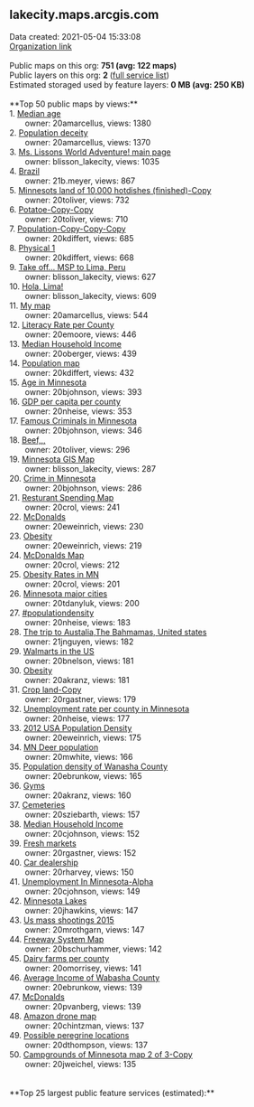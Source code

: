 <h2>lakecity.maps.arcgis.com</h2> Data created: 2021-05-04 15:33:08 <br /><a target='new' href='https://lakecity.maps.arcgis.com'>Organization link</a><br /><br />Public maps on this org: <b>751 (avg: 122 maps)</b><br />Public layers on this org: <b>2 </b>(<a target='new' href='https://services.arcgis.com/VJnUqyPlthhn2vQK/ArcGIS/rest/services'>full service list</a>)<br />Estimated storaged used by feature layers: <b>0 MB (avg: 250 KB)</b><br /><br />**Top 50 public maps by views:**<br />  1. <a target='new' href='https://www.arcgis.com/home/item.html?id=64d18d188d6b4453acd5bd3836cce72d'>Median age</a> <br />  &nbsp;&nbsp;&nbsp;&nbsp; &nbsp;&nbsp;owner: 20amarcellus, views: 1380<br />  2. <a target='new' href='https://www.arcgis.com/home/item.html?id=2da71112a9664f7285ebb386b7561f6e'>Population deceity</a> <br />  &nbsp;&nbsp;&nbsp;&nbsp; &nbsp;&nbsp;owner: 20amarcellus, views: 1370<br />  3. <a target='new' href='https://www.arcgis.com/home/item.html?id=03e69b3eeef54482abbc37dc3077e7d3'>Ms. Lissons World Adventure! main page</a> <br />  &nbsp;&nbsp;&nbsp;&nbsp; &nbsp;&nbsp;owner: blisson_lakecity, views: 1035<br />  4. <a target='new' href='https://www.arcgis.com/home/item.html?id=bbe97806052341ada3c2f1e7fc143f2e'> Brazil</a> <br />  &nbsp;&nbsp;&nbsp;&nbsp; &nbsp;&nbsp;owner: 21b.meyer, views: 867<br />  5. <a target='new' href='https://www.arcgis.com/home/item.html?id=b9b77257e07344b7bf040d2ac03861c8'>Minnesots land of 10,000 hotdishes (finished)-Copy</a> <br />  &nbsp;&nbsp;&nbsp;&nbsp; &nbsp;&nbsp;owner: 20toliver, views: 732<br />  6. <a target='new' href='https://www.arcgis.com/home/item.html?id=96bf9821701940d7a68ec7c228c6eaa4'>Potatoe-Copy-Copy</a> <br />  &nbsp;&nbsp;&nbsp;&nbsp; &nbsp;&nbsp;owner: 20toliver, views: 710<br />  7. <a target='new' href='https://www.arcgis.com/home/item.html?id=855026fc3e7b4360a0b5ad6039e21040'>Population-Copy-Copy-Copy</a> <br />  &nbsp;&nbsp;&nbsp;&nbsp; &nbsp;&nbsp;owner: 20kdiffert, views: 685<br />  8. <a target='new' href='https://www.arcgis.com/home/item.html?id=9b2d59a894584ef899b71c7c4c1dc98b'>Physical 1</a> <br />  &nbsp;&nbsp;&nbsp;&nbsp; &nbsp;&nbsp;owner: 20kdiffert, views: 668<br />  9. <a target='new' href='https://www.arcgis.com/home/item.html?id=7e8c38c783ff45eebcc48c43ce60e806'>Take off... MSP to Lima, Peru</a> <br />  &nbsp;&nbsp;&nbsp;&nbsp; &nbsp;&nbsp;owner: blisson_lakecity, views: 627<br />  10. <a target='new' href='https://www.arcgis.com/home/item.html?id=6e91841ed4f14643887cce891b09c8b7'>Hola, Lima!</a> <br />  &nbsp;&nbsp;&nbsp;&nbsp; &nbsp;&nbsp;owner: blisson_lakecity, views: 609<br />  11. <a target='new' href='https://www.arcgis.com/home/item.html?id=b0a4f20da3d74b1baa551efecdc88d4c'>My map</a> <br />  &nbsp;&nbsp;&nbsp;&nbsp; &nbsp;&nbsp;owner: 20amarcellus, views: 544<br />  12. <a target='new' href='https://www.arcgis.com/home/item.html?id=89facc9b59c74ffbbaf747761b483973'>Literacy Rate per County</a> <br />  &nbsp;&nbsp;&nbsp;&nbsp; &nbsp;&nbsp;owner: 20emoore, views: 446<br />  13. <a target='new' href='https://www.arcgis.com/home/item.html?id=3a99c7a8268840898c997a634cfab9cb'>Median Household Income</a> <br />  &nbsp;&nbsp;&nbsp;&nbsp; &nbsp;&nbsp;owner: 20oberger, views: 439<br />  14. <a target='new' href='https://www.arcgis.com/home/item.html?id=1cb4db27086e4ec5a1009b63841eec91'>Population map</a> <br />  &nbsp;&nbsp;&nbsp;&nbsp; &nbsp;&nbsp;owner: 20kdiffert, views: 432<br />  15. <a target='new' href='https://www.arcgis.com/home/item.html?id=60aa8fb0db914b3888d0246162e6e125'>Age in Minnesota</a> <br />  &nbsp;&nbsp;&nbsp;&nbsp; &nbsp;&nbsp;owner: 20bjohnson, views: 393<br />  16. <a target='new' href='https://www.arcgis.com/home/item.html?id=a9b15748975a42fca378d482dd1fb0bb'>GDP per capita per county</a> <br />  &nbsp;&nbsp;&nbsp;&nbsp; &nbsp;&nbsp;owner: 20nheise, views: 353<br />  17. <a target='new' href='https://www.arcgis.com/home/item.html?id=3f8f2547fcd14d798e9f0fcf922e92aa'>Famous Criminals in Minnesota</a> <br />  &nbsp;&nbsp;&nbsp;&nbsp; &nbsp;&nbsp;owner: 20bjohnson, views: 346<br />  18. <a target='new' href='https://www.arcgis.com/home/item.html?id=bec20e61339d451ba7b5cbb7513361ff'>Beef,,,</a> <br />  &nbsp;&nbsp;&nbsp;&nbsp; &nbsp;&nbsp;owner: 20toliver, views: 296<br />  19. <a target='new' href='https://www.arcgis.com/home/item.html?id=63599c5cd6bf4842ba4eba5ec7662a40'>Minnesota GIS Map</a> <br />  &nbsp;&nbsp;&nbsp;&nbsp; &nbsp;&nbsp;owner: blisson_lakecity, views: 287<br />  20. <a target='new' href='https://www.arcgis.com/home/item.html?id=1b7de120173c48a2bfe8a6f0d84f4ac5'>Crime in Minnesota</a> <br />  &nbsp;&nbsp;&nbsp;&nbsp; &nbsp;&nbsp;owner: 20bjohnson, views: 286<br />  21. <a target='new' href='https://www.arcgis.com/home/item.html?id=0483b9617d70470d99b19401f44e9cf6'>Resturant Spending Map</a> <br />  &nbsp;&nbsp;&nbsp;&nbsp; &nbsp;&nbsp;owner: 20crol, views: 241<br />  22. <a target='new' href='https://www.arcgis.com/home/item.html?id=d6da779b2bd34a8a8ebcc1be4d3354fc'>McDonalds</a> <br />  &nbsp;&nbsp;&nbsp;&nbsp; &nbsp;&nbsp;owner: 20eweinrich, views: 230<br />  23. <a target='new' href='https://www.arcgis.com/home/item.html?id=75b7558d1e1641fc9593887d9ea33db9'>Obesity</a> <br />  &nbsp;&nbsp;&nbsp;&nbsp; &nbsp;&nbsp;owner: 20eweinrich, views: 219<br />  24. <a target='new' href='https://www.arcgis.com/home/item.html?id=5a4df75b9efd4aa4bced7d2a55bc75bb'>McDonalds Map</a> <br />  &nbsp;&nbsp;&nbsp;&nbsp; &nbsp;&nbsp;owner: 20crol, views: 212<br />  25. <a target='new' href='https://www.arcgis.com/home/item.html?id=acc87047a558493399d6334ed299bd21'>Obesity Rates in MN</a> <br />  &nbsp;&nbsp;&nbsp;&nbsp; &nbsp;&nbsp;owner: 20crol, views: 201<br />  26. <a target='new' href='https://www.arcgis.com/home/item.html?id=cc0e098c2ae94b31bf044003785ff842'>Minnesota major cities</a> <br />  &nbsp;&nbsp;&nbsp;&nbsp; &nbsp;&nbsp;owner: 20tdanyluk, views: 200<br />  27. <a target='new' href='https://www.arcgis.com/home/item.html?id=00f4dc27ab2b4e06a88ac8ca30b3000f'>#populationdensity</a> <br />  &nbsp;&nbsp;&nbsp;&nbsp; &nbsp;&nbsp;owner: 20nheise, views: 183<br />  28. <a target='new' href='https://www.arcgis.com/home/item.html?id=bb783e1f346a457aa34e59536ac52d59'> The trip to Austalia,The Bahmamas, United states</a> <br />  &nbsp;&nbsp;&nbsp;&nbsp; &nbsp;&nbsp;owner: 21jnguyen, views: 182<br />  29. <a target='new' href='https://www.arcgis.com/home/item.html?id=ab6a0cb196c342b99856441ed5c04617'>Walmarts in the US</a> <br />  &nbsp;&nbsp;&nbsp;&nbsp; &nbsp;&nbsp;owner: 20bnelson, views: 181<br />  30. <a target='new' href='https://www.arcgis.com/home/item.html?id=db6aa371cd724696bfad65478820ed20'>Obesity</a> <br />  &nbsp;&nbsp;&nbsp;&nbsp; &nbsp;&nbsp;owner: 20akranz, views: 181<br />  31. <a target='new' href='https://www.arcgis.com/home/item.html?id=557717aff8a54f12aa8fec80f87f3c26'>Crop land-Copy</a> <br />  &nbsp;&nbsp;&nbsp;&nbsp; &nbsp;&nbsp;owner: 20rgastner, views: 179<br />  32. <a target='new' href='https://www.arcgis.com/home/item.html?id=0e4d6a6bf9104f9ab502bca72109d7bd'>Unemployment rate per county in Minnesota</a> <br />  &nbsp;&nbsp;&nbsp;&nbsp; &nbsp;&nbsp;owner: 20nheise, views: 177<br />  33. <a target='new' href='https://www.arcgis.com/home/item.html?id=2635b82f1271414c812b69ad117d165b'>2012 USA Population Density</a> <br />  &nbsp;&nbsp;&nbsp;&nbsp; &nbsp;&nbsp;owner: 20eweinrich, views: 175<br />  34. <a target='new' href='https://www.arcgis.com/home/item.html?id=a12cecd781494aa1980545c29ad1289f'>MN Deer population</a> <br />  &nbsp;&nbsp;&nbsp;&nbsp; &nbsp;&nbsp;owner: 20mwhite, views: 166<br />  35. <a target='new' href='https://www.arcgis.com/home/item.html?id=1fb21b0cade940e99df80935e2e8fb5b'>Population density of Wanasha County</a> <br />  &nbsp;&nbsp;&nbsp;&nbsp; &nbsp;&nbsp;owner: 20ebrunkow, views: 165<br />  36. <a target='new' href='https://www.arcgis.com/home/item.html?id=9c3c48d5ba8b4a4cb6415f0db1f67ece'>Gyms</a> <br />  &nbsp;&nbsp;&nbsp;&nbsp; &nbsp;&nbsp;owner: 20akranz, views: 160<br />  37. <a target='new' href='https://www.arcgis.com/home/item.html?id=255b746f64274515a2875c1678cea46c'>Cemeteries</a> <br />  &nbsp;&nbsp;&nbsp;&nbsp; &nbsp;&nbsp;owner: 20sziebarth, views: 157<br />  38. <a target='new' href='https://www.arcgis.com/home/item.html?id=abfd6939f9ed4bf0aefa4a645c6ca533'>Median Household Income</a> <br />  &nbsp;&nbsp;&nbsp;&nbsp; &nbsp;&nbsp;owner: 20cjohnson, views: 152<br />  39. <a target='new' href='https://www.arcgis.com/home/item.html?id=02fd5d39a43844759d24a44b39b57ed1'>Fresh markets</a> <br />  &nbsp;&nbsp;&nbsp;&nbsp; &nbsp;&nbsp;owner: 20rgastner, views: 152<br />  40. <a target='new' href='https://www.arcgis.com/home/item.html?id=cb756ce4b4eb4b48aebbfe454f3dff03'>Car dealership</a> <br />  &nbsp;&nbsp;&nbsp;&nbsp; &nbsp;&nbsp;owner: 20rharvey, views: 150<br />  41. <a target='new' href='https://www.arcgis.com/home/item.html?id=0466ba66cb8643c984fd52b25692ef69'>Unemployment In Minnesota-Alpha</a> <br />  &nbsp;&nbsp;&nbsp;&nbsp; &nbsp;&nbsp;owner: 20cjohnson, views: 149<br />  42. <a target='new' href='https://www.arcgis.com/home/item.html?id=f176dfbb817044799dc23e3578a0e1ef'>Minnesota Lakes</a> <br />  &nbsp;&nbsp;&nbsp;&nbsp; &nbsp;&nbsp;owner: 20jhawkins, views: 147<br />  43. <a target='new' href='https://www.arcgis.com/home/item.html?id=e916542b6eb84b51bbea1e9c68fe641f'>Us mass shootings 2015</a> <br />  &nbsp;&nbsp;&nbsp;&nbsp; &nbsp;&nbsp;owner: 20mrothgarn, views: 147<br />  44. <a target='new' href='https://www.arcgis.com/home/item.html?id=c661d93134b446cd8f7f2754c23484d4'>Freeway System Map</a> <br />  &nbsp;&nbsp;&nbsp;&nbsp; &nbsp;&nbsp;owner: 20bschurhammer, views: 142<br />  45. <a target='new' href='https://www.arcgis.com/home/item.html?id=932655efb98d474c8d1473f4da842a9b'>Dairy farms per county</a> <br />  &nbsp;&nbsp;&nbsp;&nbsp; &nbsp;&nbsp;owner: 20omorrisey, views: 141<br />  46. <a target='new' href='https://www.arcgis.com/home/item.html?id=4bdfe00d063f4a11a4754f5669295973'>Average Income of Wabasha County</a> <br />  &nbsp;&nbsp;&nbsp;&nbsp; &nbsp;&nbsp;owner: 20ebrunkow, views: 139<br />  47. <a target='new' href='https://www.arcgis.com/home/item.html?id=7699bb3f945848af8ade3d5d0541f838'>McDonalds</a> <br />  &nbsp;&nbsp;&nbsp;&nbsp; &nbsp;&nbsp;owner: 20pvanberg, views: 139<br />  48. <a target='new' href='https://www.arcgis.com/home/item.html?id=5bfc135f1087400cac3be6234ac7ac5a'>Amazon drone map</a> <br />  &nbsp;&nbsp;&nbsp;&nbsp; &nbsp;&nbsp;owner: 20chintzman, views: 137<br />  49. <a target='new' href='https://www.arcgis.com/home/item.html?id=5fddd120370b4b37a6a2f1b18664e5a3'>Possible peregrine locations</a> <br />  &nbsp;&nbsp;&nbsp;&nbsp; &nbsp;&nbsp;owner: 20dthompson, views: 137<br />  50. <a target='new' href='https://www.arcgis.com/home/item.html?id=c477f3c1c00747d982b8a635ed9c84bd'>Campgrounds of Minnesota map 2 of 3-Copy</a> <br />  &nbsp;&nbsp;&nbsp;&nbsp; &nbsp;&nbsp;owner: 20jweichel, views: 135<br /><br /><br />**Top 25 largest public feature services (estimated):**<br />